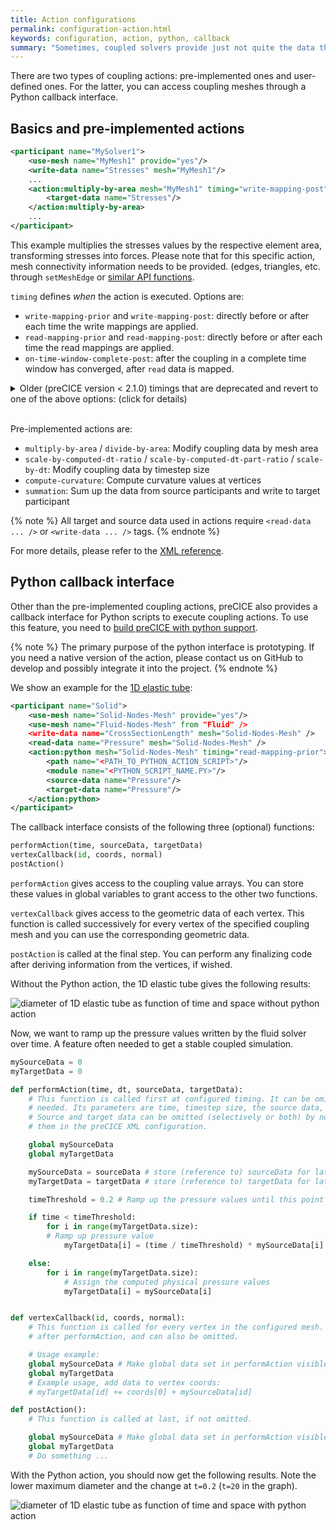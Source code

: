 ```yaml
---
title: Action configurations
permalink: configuration-action.html
keywords: configuration, action, python, callback
summary: "Sometimes, coupled solvers provide just not quite the data that you need to couple. For instance, a fluid solver provides stresses at the coupling boundary, whereas a solid solver requires forces. In this case, you can use so-called coupling actions to modify coupling data at runtime. These coupling actions are essentially a set of functionalities that have access to coupling meshes and the corresponding data values. On this page, we explain how you can use them."
---
```


There are two types of coupling actions: pre-implemented ones and user-defined ones. For the latter, you can access coupling meshes through a Python callback interface.

## Basics and pre-implemented actions

```xml
<participant name="MySolver1"> 
    <use-mesh name="MyMesh1" provide="yes"/> 
    <write-data name="Stresses" mesh="MyMesh1"/> 
    ...
    <action:multiply-by-area mesh="MyMesh1" timing="write-mapping-post">
        <target-data name="Stresses"/>
    </action:multiply-by-area>
    ...
</participant>
```

This example multiplies the stresses values by the respective element area, transforming stresses into forces. Please note that for this specific action, mesh connectivity information needs to be provided. (edges, triangles, etc. through `setMeshEdge` or [similar API functions](couple-your-code-defining-mesh-connectivity.html).

`timing` defines _when_ the action is executed. Options are:

* `write-mapping-prior` and `write-mapping-post`: directly before or after each time the write mappings are applied.
* `read-mapping-prior` and `read-mapping-post`: directly before or after each time the read mappings are applied.
* `on-time-window-complete-post`: after the coupling in a complete time window has converged, after `read` data is mapped.

<details markdown="1"><summary>Older (preCICE version < 2.1.0) timings that are deprecated and revert to one of the above options: (click for details)</summary>

* `regular-prior`: In every `advance` call (also for subcycling) and in `initializeData`, after `write` data is mapped, but _before_ data might be sent. (*v2.1 or later: reverts to `write-mapping-prior`*)
* `regular-post`: In every `advance` call (also for subcycling), in `initializeData` and in `initialize`, before `read` data is mapped, but _after_ data might be received and after acceleration. (*v2.1 or later: reverts to `read-mapping-prior`*)
* `on-exchange-prior`: Only in those `advance` calls which lead to data exchange (and in `initializeData`), after `write` data is mapped, but _before_ data might be sent. (*v2.1 or later: reverts to `write-mapping-post`*)
* `on-exchange-post`: Only in those `advance` calls which lead to data exchange (and in `initializeData` and `ìnitialize`), before `read` data is mapped, but _after_ data might be received. (*v2.1 or later: reverts to `read-mapping-prior`*)

</details><br />

Pre-implemented actions are:

* `multiply-by-area` / `divide-by-area`: Modify coupling data by mesh area
* `scale-by-computed-dt-ratio` / `scale-by-computed-dt-part-ratio` / `scale-by-dt`: Modify coupling data by timestep size
* `compute-curvature`: Compute curvature values at vertices
* `summation`: Sum up the data from source participants and write to target participant

{% note %}
All target and source data used in actions require `<read-data ... />` or `<write-data ... />` tags.
{% endnote %}

For more details, please refer to the [XML reference](configuration-xml-reference.html).

## Python callback interface

Other than the pre-implemented coupling actions, preCICE also provides a callback interface for Python scripts to execute coupling actions. To use this feature, you need to [build preCICE with python support](installation-source-configuration.html#options).

{% note %}
The primary purpose of the python interface is prototyping. If you need a native version of the action, please contact us on GitHub to develop and possibly integrate it into the project.
{% endnote %}

We show an example for the [1D elastic tube](tutorials-elastic-tube-1d.html):

```xml
<participant name="Solid">
    <use-mesh name="Solid-Nodes-Mesh" provide="yes"/>
    <use-mesh name="Fluid-Nodes-Mesh" from "Fluid" />
    <write-data name="CrossSectionLength" mesh="Solid-Nodes-Mesh" />
    <read-data name="Pressure" mesh="Solid-Nodes-Mesh" />
    <action:python mesh="Solid-Nodes-Mesh" timing="read-mapping-prior">
        <path name="<PATH_TO_PYTHON_ACTION_SCRIPT>"/>
        <module name="<PYTHON_SCRIPT_NAME.PY>"/>
        <source-data name="Pressure"/>
        <target-data name="Pressure"/>
    </action:python>
</participant>
```

The callback interface consists of the following three (optional) functions:

```python
performAction(time, sourceData, targetData) 
vertexCallback(id, coords, normal) 
postAction()
```

`performAction` gives access to the coupling value arrays. You can store these values in global variables to grant access to the other two functions.

`vertexCallback` gives access to the geometric data of each vertex. This function is called successively for every vertex of the specified coupling mesh and you can use the corresponding geometric data.

`postAction` is called at the final step. You can perform any finalizing code after deriving information from the vertices, if wished.

Without the Python action, the 1D elastic tube gives the following results:

![diameter of 1D elastic tube as function of time and space without python action](images/docs/configuration-elastic-tube-diameter.png)

Now, we want to ramp up the pressure values written by the fluid solver over time. A feature often needed to get a stable coupled simulation.

```python
mySourceData = 0
myTargetData = 0

def performAction(time, dt, sourceData, targetData):
    # This function is called first at configured timing. It can be omitted, if not
    # needed. Its parameters are time, timestep size, the source data, followed by the target data.
    # Source and target data can be omitted (selectively or both) by not mentioning
    # them in the preCICE XML configuration.

    global mySourceData
    global myTargetData

    mySourceData = sourceData # store (reference to) sourceData for later use
    myTargetData = targetData # store (reference to) targetData for later use

    timeThreshold = 0.2 # Ramp up the pressure values until this point in time

    if time < timeThreshold:
        for i in range(myTargetData.size):
        # Ramp up pressure value
            myTargetData[i] = (time / timeThreshold) * mySourceData[i]

    else:
        for i in range(myTargetData.size):
            # Assign the computed physical pressure values
            myTargetData[i] = mySourceData[i]


def vertexCallback(id, coords, normal):
    # This function is called for every vertex in the configured mesh. It is called
    # after performAction, and can also be omitted.

    # Usage example:
    global mySourceData # Make global data set in performAction visible
    global myTargetData
    # Example usage, add data to vertex coords:
    # myTargetData[id] += coords[0] + mySourceData[id] 

def postAction():
    # This function is called at last, if not omitted.

    global mySourceData # Make global data set in performAction visible
    global myTargetData
    # Do something ...
```

With the Python action, you should now get the following results. Note the lower maximum diameter and the change at `t=0.2` (`t=20` in the graph).

![diameter of 1D elastic tube as function of time and space with python action](images/docs/configuration-diameter-python-action.png)
